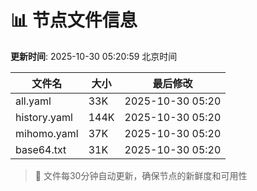 # 📊 节点文件信息

**更新时间**: 2025-10-30 05:20:59 北京时间

| 文件名 | 大小 | 最后修改 |
|--------|------|----------|
| all.yaml | 33K | 2025-10-30 05:20 |
| history.yaml | 144K | 2025-10-30 05:20 |
| mihomo.yaml | 37K | 2025-10-30 05:20 |
| base64.txt | 31K | 2025-10-30 05:20 |

> 🔄 文件每30分钟自动更新，确保节点的新鲜度和可用性
